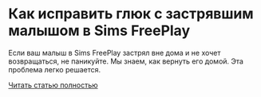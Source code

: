 # Как исправить глюк с застрявшим малышом в Sims FreePlay



Если ваш малыш в Sims FreePlay застрял вне дома и не хочет возвращаться, не паникуйте. Мы знаем, как вернуть его домой. Эта проблема легко решается.

[Читать статью полностью](https://xyberbara.com/gaming/todler-sims-freeplay/)
